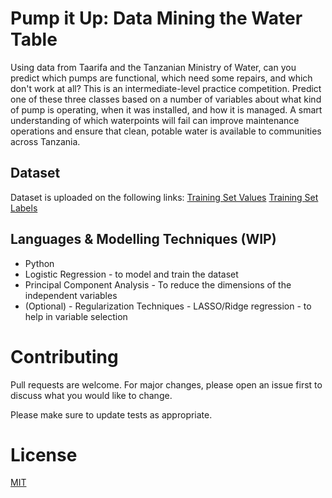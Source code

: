 # Pump it Up: Data Mining the Water Table
Using data from Taarifa and the Tanzanian Ministry of Water, can you predict which pumps are functional, which need some repairs, and which don't work at all? This is an intermediate-level practice competition. Predict one of these three classes based on a number of variables about what kind of pump is operating, when it was installed, and how it is managed. A smart understanding of which waterpoints will fail can improve maintenance operations and ensure that clean, potable water is available to communities across Tanzania.

## Dataset
Dataset is uploaded on the following links: 
[Training Set Values](https://github.com/gopala-goyal/pump-it-up-water-table/blob/main/training_set_values.csv)
[Training Set Labels](https://github.com/gopala-goyal/pump-it-up-water-table/blob/main/training_set_labels.csv)

## Languages & Modelling Techniques (WIP)
- Python
- Logistic Regression - to model and train the dataset
- Principal Component Analysis - To reduce the dimensions of the independent variables
- (Optional) - Regularization Techniques - LASSO/Ridge regression - to help in variable selection

# Contributing
Pull requests are welcome. For major changes, please open an issue first to discuss what you would like to change.

Please make sure to update tests as appropriate.

# License
[MIT](https://choosealicense.com/licenses/mit/)
